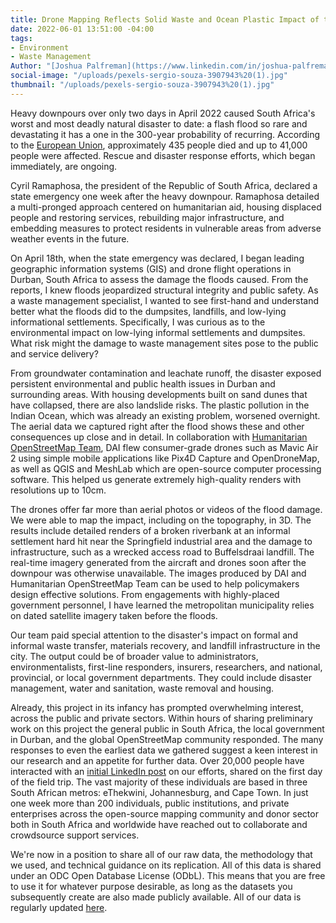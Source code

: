 ```yaml
---
title: Drone Mapping Reflects Solid Waste and Ocean Plastic Impact of the Durban Floods
date: 2022-06-01 13:51:00 -04:00
tags:
- Environment
- Waste Management
Author: "[Joshua Palfreman](https://www.linkedin.com/in/joshua-palfreman-wastewash/?originalSubdomain=za)"
social-image: "/uploads/pexels-sergio-souza-3907943%20(1).jpg"
thumbnail: "/uploads/pexels-sergio-souza-3907943%20(1).jpg"
---
```


Heavy downpours over only two days in April 2022 caused South Africa's worst and most deadly natural disaster to date: a flash flood so rare and devastating it has a one in the 300-year probability of recurring. According to the [European Union](https://erccportal.jrc.ec.europa.eu/ECHO-Products/Echo-Flash#/daily-flash-archive/4474), approximately 435 people died and up to 41,000 people were affected. Rescue and disaster response efforts, which began immediately, are ongoing.

<!--more-->

Cyril Ramaphosa, the president of the Republic of South Africa, declared a state emergency one week after the heavy downpour. Ramaphosa detailed a multi-pronged approach centered on humanitarian aid, housing displaced people and restoring services, rebuilding major infrastructure, and embedding measures to protect residents in vulnerable areas from adverse weather events in the future. 

On April 18th, when the state emergency was declared, I began leading geographic information systems (GIS) and drone flight operations in Durban, South Africa to assess the damage the floods caused. From the reports, I knew floods jeopardized structural integrity and public safety. As a waste management specialist, I wanted to see first-hand and understand better what the floods did to the dumpsites, landfills, and low-lying informational settlements. Specifically, I was curious as to the environmental impact on low-lying informal settlements and dumpsites. What risk might the damage to waste management sites pose to the public and service delivery?

From groundwater contamination and leachate runoff, the disaster exposed persistent environmental and public health issues in Durban and surrounding areas. With housing developments built on sand dunes that have collapsed, there are also landslide risks. The plastic pollution in the Indian Ocean, which was already an existing problem, worsened overnight. The aerial data we captured right after the flood shows these and other consequences up close and in detail. In collaboration with [Humanitarian OpenStreetMap Team](https://www.linkedin.com/company/humanitarian-openstreetmap-team/), DAI flew consumer-grade drones such as Mavic Air 2 using simple mobile applications like Pix4D Capture and OpenDroneMap, as well as QGIS and MeshLab which are open-source computer processing software. This helped us generate extremely high-quality renders with resolutions up to 10cm. 

The drones offer far more than aerial photos or videos of the flood damage. We were able to map the impact, including on the topography, in 3D. The results include detailed renders of a broken riverbank at an informal settlement hard hit near the Springfield industrial area and the damage to infrastructure, such as a wrecked access road to Buffelsdraai landfill. The real-time imagery generated from the aircraft and drones soon after the downpour was otherwise unavailable. The images produced by DAI and Humanitarian OpenStreetMap Team can be used to help policymakers design effective solutions. From engagements with highly-placed government personnel, I have learned the metropolitan municipality relies on dated satellite imagery taken before the floods.

Our team paid special attention to the disaster's impact on formal and informal waste transfer, materials recovery, and landfill infrastructure in the city. The output could be of broader value to administrators, environmentalists, first-line responders, insurers, researchers, and national, provincial, or local government departments. They could include disaster management, water and sanitation, waste removal and housing.

Already, this project in its infancy has prompted overwhelming interest, across the public and private sectors. Within hours of sharing preliminary work on this project the general public in South Africa, the local government in Durban, and the global OpenStreetMap community responded. The many responses to even the earliest​ data we gathered suggest a keen interest in our research and an appetite for further data. Over 20,000 people have interacted with an [initial LinkedIn post](https://www.linkedin.com/posts/joshua-palfreman-wastewash_kznfloods-kzn-floods2022-activity-6927258352972423169-Eprn?utm_source=linkedin_share&utm_medium=member_desktop_web) on our efforts, shared on the first day of the field trip. The vast majority of these individuals are based in three South African metros: eThekwini, Johannesburg, and Cape Town. In just one week more than 200 individuals, public institutions, and private enterprises across the open-source mapping community and donor sector both in South Africa and worldwide have reached out to collaborate and crowdsource support services.

We're now in a position to share all of our raw data, the methodology that we used, and technical guidance on its replication. All of this data is shared under an ODC Open Database License (ODbL). This means that you are free to use it for whatever purpose desirable, as long as the datasets you subsequently create are also made publicly available. All of our data is regularly updated [here](https://lnkd.in/ghgGfFZr).